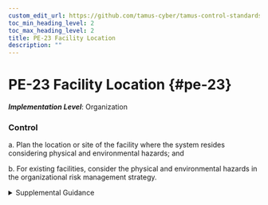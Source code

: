 ```yaml
---
custom_edit_url: https://github.com/tamus-cyber/tamus-control-standards/tree/main/content/tamus.edu/TAMUS_profile.xml
toc_min_heading_level: 2
toc_max_heading_level: 2
title: PE-23 Facility Location
description: ""
---
```


# PE-23 Facility Location {#pe-23}

_**Implementation Level**_: Organization

### Control



a. Plan the location or site of the facility where the system resides considering physical and environmental hazards; and

b. For existing facilities, consider the physical and environmental hazards in the organizational risk management strategy.


<details><summary>Supplemental Guidance</summary>Physical and environmental hazards include floods, fires, tornadoes, earthquakes, hurricanes, terrorism, vandalism, an electromagnetic pulse, electrical interference, and other forms of incoming electromagnetic radiation. The location of system components within the facility is addressed in [PE-18](/catalog/pe/pe-18#pe-18).</details>
